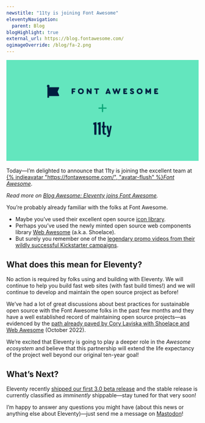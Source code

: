 ```yaml
---
newstitle: "11ty is joining Font Awesome"
eleventyNavigation:
  parent: Blog
blogHighlight: true
external_url: https://blog.fontawesome.com/
ogimageOverride: /blog/fa-2.png
---
```

<img src="./fa-2.png" alt="Font Awesome + 11ty logos">

Today—I’m delighted to announce that 11ty is joining the excellent team at [{% indieavatar "https://fontawesome.com/", "avatar-flush" %}_Font Awesome_](https://fontawesome.com/).

_Read more on [Blog Awesome: Eleventy joins Font Awesome](https://blog.fontawesome.com/eleventy-joins-font-awesome/)._

You’re probably already familiar with the folks at Font Awesome.

* Maybe you’ve used their excellent open source [icon library](https://fontawesome.com/icons).
* Perhaps you’ve used the newly minted open source web components library [Web Awesome](https://blog.fontawesome.com/introducing-web-awesome/) (a.k.a. Shoelace).
* But surely you remember one of the [legendary promo videos from their wildly successful Kickstarter campaigns](https://www.youtube.com/playlist?list=PLd3CSqexVW6fZv3VTnquaZPmY1XOC9A9h).

## What does this mean for Eleventy?

No action is required by folks using and building with Eleventy. We will continue to help you build fast web sites (with fast build times!) and we will continue to develop and maintain the open source project as before!

We’ve had a lot of great discussions about best practices for sustainable open source with the Font Awesome folks in the past few months and they have a well established record of maintaining open source projects—as evidenced by the [path already paved by Cory Laviska with Shoelace and Web Awesome](https://www.abeautifulsite.net/posts/the-future-of-shoelace/) (October 2022).

We’re excited that Eleventy is going to play a deeper role in the _Awesome ecosystem_ and believe that this partnership will extend the life expectancy of the project well beyond our original ten-year goal!

## What’s Next?

Eleventy recently [shipped our first 3.0 beta release](/blog/three-point-oh-beta-one/) and the stable release is currently classified as _imminently_ shippable—stay tuned for that very soon!

I’m happy to answer any questions you might have (about this news or anything else about Eleventy)—just send me a message on [Mastodon](https://fosstodon.org/@eleventy)!